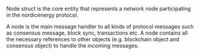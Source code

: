 Node struct is the core entity that represents a network node participating in the nordicenergy protocol.

A node is the main message handler to all kinds of protocol messages such as consensus message, block sync, transactions etc. A node contains all the necessary references to other objects (e.g. blockchain object and consensus object) to handle the incoming messages.